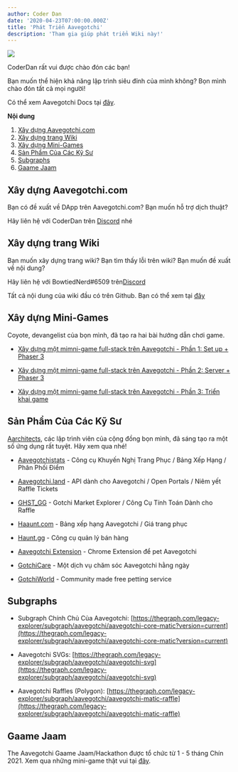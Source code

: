 ```yaml
---
author: Coder Dan
date: '2020-04-23T07:00:00.000Z'
title: 'Phát Triển Aavegotchi'
description: 'Tham gia giúp phát triển Wiki này!'
---
```


<div class="headerImageContainer">
<img class="headerImage" src="/developers/codergotchi.png">
<p class="headerImageText">CoderDan rất vui được chào đón các bạn!</p>
</div>

Bạn muốn thể hiện khả năng lập trình siêu đỉnh của mình không? Bọn mình chào đón tất cả mọi người!

Có thể xem Aavegotchi Docs tại [đây](https://docs.aavegotchi.com/).

<div class="contentsBox">

**Nội dung**

<ol>
<li><a href=#building-aavegotchi-com>Xây dựng Aavegotchi.com</a></li>
<li><a href=#building-the-wiki>Xây dựng trang Wiki</a></li>
<li><a href=#building-mini-games>Xây dựng Mini-Games</a></li>
<li><a href=#aarchitect-creations>Sản Phẩm Của Các Kỹ Sư</a></li>
<li><a href=#subgraphs>Subgraphs</a></li>
<li><a href=#gaame-jaam>Gaame Jaam</a></li>
</ol>

</div>

## Xây dựng Aavegotchi.com

Bạn có đề xuất về DApp trên Aavegotchi.com? Bạn muốn hỗ trợ dịch thuật?

Hãy liên hệ với CoderDan trên [Discord](https://discord.com/invite/NPwnWB6) nhé

## Xây dựng trang Wiki

Bạn muốn xây dựng trang wiki? Bạn tìm thấy lỗi trên wiki? Bạn muốn đề xuất về nội dung?

Hãy liên hệ với BowtiedNerd#6509 trên[Discord](https://discord.com/invite/NPwnWB6)

Tất cả nội dung của wiki đầu có trên Github. Bạn có thể xem tại [đây](https://github.com/aavegotchi/aavegotchi-wiki)

## Xây dựng Mini-Games

Coyote, devangelist của bọn mình, đã tạo ra hai bài hướng dẫn chơi game.

* [Xây dựng một mimni-game full-stack trên Aavegotchi - Phần 1: Set up + Phaser 3](https://dev.to/ccoyotedev/building-a-full-stack-aavegotchi-minigame-part-1-set-up-phaser-3-29l5)

* [Xây dựng một mimni-game full-stack trên Aavegotchi - Phần 2: Server + Phaser 3](https://dev.to/ccoyotedev/building-a-full-stack-aavegotchi-minigame-part-2-server-leaderboard-53la)

* [Xây dựng một mimni-game full-stack trên Aavegotchi - Phần 3: Triển khai game](https://dev.to/ccoyotedev/building-a-full-stack-aavegotchi-minigame-part-3-deploying-your-game-mga)

## Sản Phẩm Của Các Kỹ Sư

[Aarchitects](/aarchitect), các lập trình viên của cộng đồng bọn mình, đã sáng tạo ra một số ứng dụng rất tuyệt. Hãy xem qua nhé!

* [Aavegotchistats](https://aavegotchistats.com/) - Công cụ Khuyến Nghị Trang Phục / Bảng Xếp Hạng / Phân Phối Điểm

* [Aavegotchi.land](https://aavegotchi.land/) - API dành cho Aavegotchi / Open Portals / Niêm yết Raffle Tickets

* [GHST_GG](https://ghst.gg/) - Gotchi Market Explorer / Công Cụ Tính Toán Dành cho Raffle

* [Haaunt.com](https://haaunt.com/) - Bảng xếp hạng Aavegotchi / Giá trang phục

* [Haunt.gg](https://haunt.gg/) - Công cụ quản lý bán hàng

* [Aavegotchi Extension](https://chrome.google.com/webstore/detail/aavegotchi-extension/ibggmlahcckfbcghmbnbdmkmolmaejfc) - Chrome Extension để pet Aavegotchi

* [GotchiCare](https://gotchicare.com/) - Một dịch vụ chăm sóc Aavegotchi hằng ngày

* [GotchiWorld](https://linktr.ee/gotchiworld) - Community made free petting service

## Subgraphs

* Subgraph Chính Chủ Của Aavegotchi: [https://thegraph.com/legacy-explorer/subgraph/aavegotchi/aavegotchi-core-matic?version=current](https://thegraph.com/legacy-explorer/subgraph/aavegotchi/aavegotchi-core-matic?version=current)

* Aavegotchi SVGs: [https://thegraph.com/legacy-explorer/subgraph/aavegotchi/aavegotchi-svg](https://thegraph.com/legacy-explorer/subgraph/aavegotchi/aavegotchi-svg)

* Aavegotchi Raffles (Polygon): [https://thegraph.com/legacy-explorer/subgraph/aavegotchi/aavegotchi-matic-raffle](https://thegraph.com/legacy-explorer/subgraph/aavegotchi/aavegotchi-matic-raffle)

## Gaame Jaam

The Aavegotchi Gaame Jaam/Hackathon được tổ chức từ 1 - 5 tháng Chín 2021. Xem qua những mini-game thật vui tại [đây](/gaame-jaam).